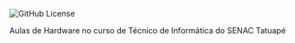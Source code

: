![GitHub License](https://img.shields.io/github/license/dantasdan/robo-desvia)

Aulas de Hardware no curso de Técnico de Informática do SENAC Tatuapé

